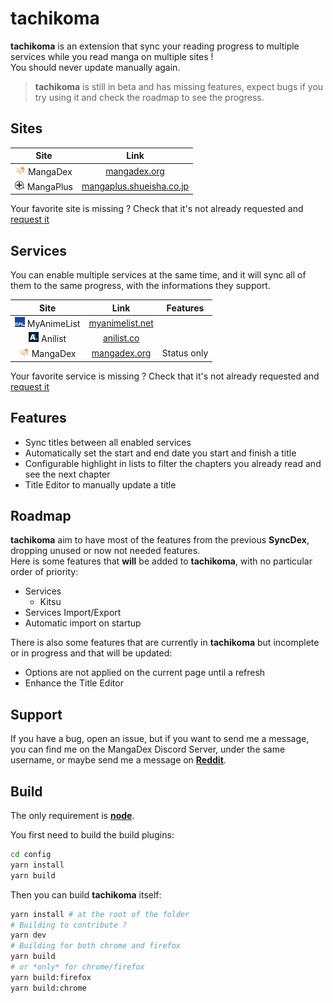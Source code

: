 # tachikoma

**tachikoma** is an extension that sync your reading progress to multiple services while you read manga on multiple sites !  
You should never update manually again.

> **tachikoma** is still in beta and has missing features, expect bugs if you try using it and check the roadmap to see the progress.

## Sites

|                       Site                        |                             Link                              |
| :-----------------------------------------------: | :-----------------------------------------------------------: |
|  ![MangaDex Icon](static/icons/md.png) MangaDex   |             [mangadex.org](https://mangadex.org/)             |
| ![MangaPlus Icon](static/icons/mps.png) MangaPlus | [mangaplus.shueisha.co.jp](https://mangaplus.shueisha.co.jp/) |

Your favorite site is missing ? Check that it's not already requested and [request it](https://github.com/Glagan/tachikoma/issues/new?template=site-request.md&title=%5BSite%5D)

## Services

You can enable multiple services at the same time, and it will sync all of them to the same progress, with the informations they support.

|                         Site                          |                    Link                     |  Features   |
| :---------------------------------------------------: | :-----------------------------------------: | :---------: |
| ![MyAnimeList Icon](static/icons/mal.png) MyAnimeList | [myanimelist.net](https://myanimelist.net/) |             |
|     ![Anilist Icon](static/icons/al.png) Anilist      |      [anilist.co](https://anilist.co/)      |             |
|    ![MangaDex Icon](static/icons/md.png) MangaDex     |    [mangadex.org](https://mangadex.org/)    | Status only |

Your favorite service is missing ? Check that it's not already requested and [request it](https://github.com/Glagan/tachikoma/issues/new?template=service-request.md&title=%5BService%5D)

## Features

* Sync titles between all enabled services
* Automatically set the start and end date you start and finish a title
* Configurable highlight in lists to filter the chapters you already read and see the next chapter
* Title Editor to manually update a title

## Roadmap

**tachikoma** aim to have most of the features from the previous **SyncDex**, dropping unused or now not needed features.  
Here is some features that **will** be added to **tachikoma**, with no particular order of priority:

* Services
    * Kitsu
* Services Import/Export
* Automatic import on startup

There is also some features that are currently in **tachikoma** but incomplete or in progress and that will be updated:

* Options are not applied on the current page until a refresh
* Enhance the Title Editor

## Support

If you have a bug, open an issue, but if you want to send me a message, you can find me on the MangaDex Discord Server, under the same username, or maybe send me a message on [**Reddit**](https://www.reddit.com/message/compose?to=Glagan&subject=tachikoma&message=).

## Build

The only requirement is [**node**](https://nodejs.org/).

You first need to build the build plugins:

```bash
cd config
yarn install
yarn build
```

Then you can build **tachikoma** itself:

```bash
yarn install # at the root of the folder
# Building to contribute ?
yarn dev
# Building for both chrome and firefox
yarn build
# or *only* for chrome/firefox
yarn build:firefox
yarn build:chrome
```
